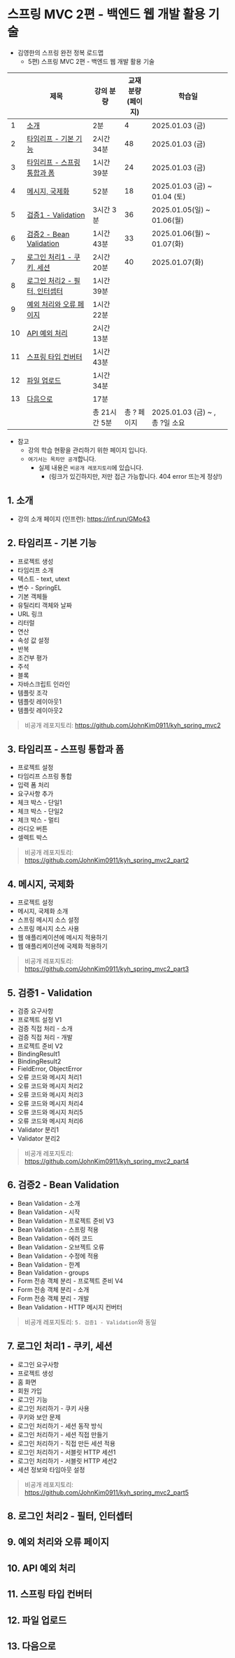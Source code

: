 # 스프링 MVC 2편 - 백엔드 웹 개발 활용 기술

- 김영한의 스프링 완전 정복 로드맵
  - 5편) 스프링 MVC 2편 - 백엔드 웹 개발 활용 기술

|    | 제목                                                | 강의 분량     | 교재 분량<br>(페이지) | 학습일                            |
|----|---------------------------------------------------|-----------|----------------|--------------------------------|
| 1  | [소개](#1-소개)                                       | 2분        | 4              | 2025.01.03 (금)                 |
| 2  | [타임리프 - 기본 기능](#2-타임리프---기본-기능)                   | 2시간 34분   | 48             | 2025.01.03 (금)                 |
| 3  | [타임리프 - 스프링 통합과 폼](#3-타임리프---스프링-통합과-폼)           | 1시간 39분   | 24             | 2025.01.03 (금)                 |
| 4  | [메시지, 국제화](#4-메시지-국제화)                            | 52분       | 18             | 2025.01.03 (금) ~ 01.04 (토)     |
| 5  | [검증1 - Validation](#5-검증1---validation)           | 3시간 3분    | 36             | 2025.01.05(일) ~ 01.06(월)       |
| 6  | [검증2 - Bean Validation](#6-검증2---bean-validation) | 1시간 43분   | 33             | 2025.01.06(월) ~ 01.07(화)       |
| 7  | [로그인 처리1 - 쿠키, 세션](#7-로그인-처리1---쿠키-세션)            | 2시간 20분   | 40             | 2025.01.07(화)                  |
| 8  | [로그인 처리2 - 필터, 인터셉터](#8-로그인-처리2---필터-인터셉터)        | 1시간 39분   |                |                                |
| 9  | [예외 처리와 오류 페이지](#9-예외-처리와-오류-페이지)                 | 1시간 22분   |                |                                |
| 10 | [API 예외 처리](#10-api-예외-처리)                        | 2시간 13분   |                |                                |
| 11 | [스프링 타입 컨버터](#11-스프링-타입-컨버터)                      | 1시간 43분   |                |                                |
| 12 | [파일 업로드](#12-파일-업로드)                              | 1시간 34분   |                |                                |
| 13 | [다음으로](#13-다음으로)                                  | 17분       |                |                                |
|    |                                                   | 총 21시간 5분 | 총 ? 페이지        | 2025.01.03 (금) ~ , <br>총 ?일 소요 |

- 참고
  - 강의 학습 현황을 관리하기 위한 페이지 입니다.
  - `여기서는 목차만 공개`합니다.
    - 실제 내용은 `비공개 레포지토리`에 있습니다.
      - (링크가 있긴하지만, 저만 접근 가능합니다. 404 error 뜨는게 정상!)
    
## 1. 소개

- 강의 소개 페이지 (인프런): https://inf.run/GMo43

## 2. 타임리프 - 기본 기능

- 프로젝트 생성
- 타임리프 소개
- 텍스트 - text, utext
- 변수 - SpringEL
- 기본 객체들
- 유틸리티 객체와 날짜
- URL 링크
- 리터럴
- 연산
- 속성 값 설정
- 반복
- 조건부 평가
- 주석
- 블록
- 자바스크립트 인라인
- 템플릿 조각
- 템플릿 레이아웃1
- 템플릿 레이아웃2

> 비공개 레포지토리: https://github.com/JohnKim0911/kyh_spring_mvc2

## 3. 타임리프 - 스프링 통합과 폼

- 프로젝트 설정
- 타임리프 스프링 통합
- 입력 폼 처리
- 요구사항 추가
- 체크 박스 - 단일1
- 체크 박스 - 단일2
- 체크 박스 - 멀티
- 라디오 버튼
- 셀렉트 박스

> 비공개 레포지토리: https://github.com/JohnKim0911/kyh_spring_mvc2_part2

## 4. 메시지, 국제화

- 프로젝트 설정
- 메시지, 국제화 소개
- 스프링 메시지 소스 설정
- 스프링 메시지 소스 사용
- 웹 애플리케이션에 메시지 적용하기
- 웹 애플리케이션에 국제화 적용하기

> 비공개 레포지토리: https://github.com/JohnKim0911/kyh_spring_mvc2_part3

## 5. 검증1 - Validation

- 검증 요구사항
- 프로젝트 설정 V1
- 검증 직접 처리 - 소개
- 검증 직접 처리 - 개발
- 프로젝트 준비 V2
- BindingResult1
- BindingResult2
- FieldError, ObjectError
- 오류 코드와 메시지 처리1
- 오류 코드와 메시지 처리2
- 오류 코드와 메시지 처리3
- 오류 코드와 메시지 처리4
- 오류 코드와 메시지 처리5
- 오류 코드와 메시지 처리6
- Validator 분리1
- Validator 분리2

> 비공개 레포지토리: https://github.com/JohnKim0911/kyh_spring_mvc2_part4

## 6. 검증2 - Bean Validation

- Bean Validation - 소개
- Bean Validation - 시작
- Bean Validation - 프로젝트 준비 V3
- Bean Validation - 스프링 적용
- Bean Validation - 에러 코드
- Bean Validation - 오브젝트 오류
- Bean Validation - 수정에 적용
- Bean Validation - 한계
- Bean Validation - groups
- Form 전송 객체 분리 - 프로젝트 준비 V4
- Form 전송 객체 분리 - 소개
- Form 전송 객체 분리 - 개발
- Bean Validation - HTTP 메시지 컨버터

> 비공개 레포지토리: `5. 검증1 - Validation`와 동일

## 7. 로그인 처리1 - 쿠키, 세션

- 로그인 요구사항
- 프로젝트 생성
- 홈 화면
- 회원 가입
- 로그인 기능
- 로그인 처리하기 - 쿠키 사용
- 쿠키와 보안 문제
- 로그인 처리하기 - 세션 동작 방식
- 로그인 처리하기 - 세션 직접 만들기
- 로그인 처리하기 - 직접 만든 세션 적용
- 로그인 처리하기 - 서블릿 HTTP 세션1
- 로그인 처리하기 - 서블릿 HTTP 세션2
- 세션 정보와 타임아웃 설정

> 비공개 레포지토리: https://github.com/JohnKim0911/kyh_spring_mvc2_part5

## 8. 로그인 처리2 - 필터, 인터셉터

## 9. 예외 처리와 오류 페이지

## 10. API 예외 처리

## 11. 스프링 타입 컨버터

## 12. 파일 업로드

## 13. 다음으로

